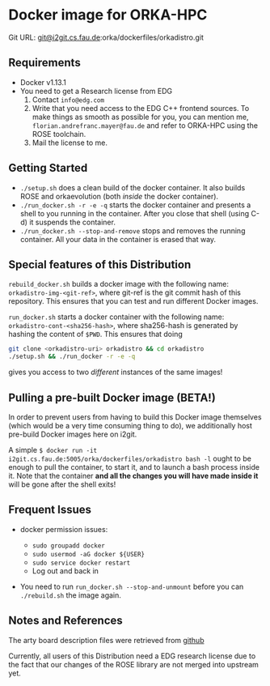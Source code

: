 # Docker image for ORKA-HPC

Git URL: git@i2git.cs.fau.de:orka/dockerfiles/orkadistro.git

## Requirements

- Docker v1.13.1
- You need to get a Research license from EDG
  1. Contact `info@edg.com`
  2. Write that you need access to the EDG C++ frontend
     sources. To make things as smooth as possible for you, 
     you can mention me, `florian.andrefranc.mayer@fau.de` and
     refer to ORKA-HPC using the ROSE toolchain.
  3. Mail the license to me.

## Getting Started

- `./setup.sh` does a clean build of the docker container.
  It also builds ROSE and orkaevolution 
  (both _inside_ the docker container).
- `./run_docker.sh -r -e -q` starts the docker container and 
  presents a shell to you running in the container. After
  you close that shell (using C-d) it suspends the container.
- `./run_docker.sh --stop-and-remove` stops and removes the
  running container. All your data in the container is
  erased that way.

## Special features of this Distribution

`rebuild_docker.sh` builds a docker image with the
following name: `orkadistro-img-<git-ref>`, where git-ref
is the git commit hash of this repository. This ensures
that you can test and run different Docker images.

`run_docker.sh` starts a docker container with the
following name: `orkadistro-cont-<sha256-hash>`, where
sha256-hash is generated by hashing the content of 
`$PWD`. This ensures that doing

```bash
git clone <orkadistro-uri> orkadistro && cd orkadistro
./setup.sh && ./run_docker -r -e -q
```

gives you access to two _different_ instances of the
same images!

## Pulling a pre-built Docker image (BETA!)

In order to prevent users from having to build this Docker image
themselves (which would be a very time consuming thing to do), we
additionally host pre-build Docker images here on i2git.

A simple
`$ docker run -it i2git.cs.fau.de:5005/orka/dockerfiles/orkadistro bash -l`
ought to be enough to pull the container, to start it, and
to launch a bash process inside it. Note that the container
**and all the changes you will have made inside it** will
be gone after the shell exits!

## Frequent Issues

- docker permission issues:
    - `sudo groupadd docker`
    - `sudo usermod -aG docker ${USER}`
    - `sudo service docker restart`
    - Log out and back in

- You need to run `run_docker.sh --stop-and-unmount` before
  you can `./rebuild.sh` the image again.

## Notes and References

The arty board description files were retrieved from
[github](https://github.com/Digilent/vivado-boards)

Currently, all users of this Distribution need a
EDG research license due to the fact that our
changes of the ROSE library are not merged into
upstream yet.

